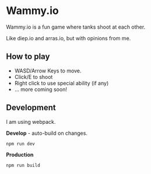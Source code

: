 # Wammy.io
Wammy.io is a fun game where tanks shoot at each other.

Like diep.io and arras.io, but with opinions from me.

## How to play
- WASD/Arrow Keys to move.
- Click/E to shoot
- Right click to use special ability (if any)
- ... more coming soon!

## Development
I am using webpack.

**Develop** - auto-build on changes.
```sh
npm run dev
```

**Production**
```sh
npm run build
```